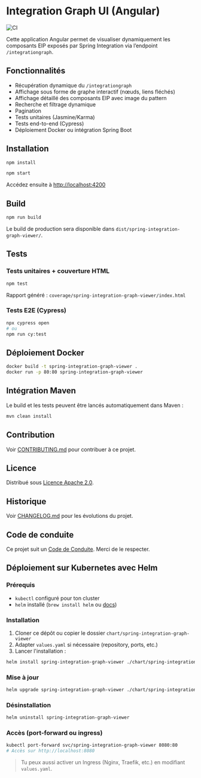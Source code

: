 # Integration Graph UI (Angular)

![CI](https://github.com/<your-username>/spring-integration-graph-viewer/actions/workflows/ci.yml/badge.svg)

Cette application Angular permet de visualiser dynamiquement les composants EIP exposés par Spring Integration via l’endpoint `/integrationgraph`.

## Fonctionnalités

- Récupération dynamique du `/integrationgraph`
- Affichage sous forme de graphe interactif (nœuds, liens fléchés)
- Affichage détaillé des composants EIP avec image du pattern
- Recherche et filtrage dynamique
- Pagination
- Tests unitaires (Jasmine/Karma)
- Tests end-to-end (Cypress)
- Déploiement Docker ou intégration Spring Boot

## Installation

```bash
npm install
```
```bash
npm start
```

Accédez ensuite à [http://localhost:4200](http://localhost:4200)

## Build

```bash
npm run build
```

Le build de production sera disponible dans `dist/spring-integration-graph-viewer/`.

## Tests

### Tests unitaires + couverture HTML

```bash
npm test
```

Rapport généré : `coverage/spring-integration-graph-viewer/index.html`

### Tests E2E (Cypress)

```bash
npx cypress open
# ou
npm run cy:test
```

## Déploiement Docker

```bash
docker build -t spring-integration-graph-viewer .
docker run -p 80:80 spring-integration-graph-viewer
```

## Intégration Maven

Le build et les tests peuvent être lancés automatiquement dans Maven :

```bash
mvn clean install
```

## Contribution

Voir [CONTRIBUTING.md](CONTRIBUTING.md) pour contribuer à ce projet.

## Licence

Distribué sous [Licence Apache 2.0](LICENSE).

## Historique

Voir [CHANGELOG.md](CHANGELOG.md) pour les évolutions du projet.

## Code de conduite

Ce projet suit un [Code de Conduite](CODE_OF_CONDUCT.md). Merci de le respecter.

## Déploiement sur Kubernetes avec Helm

### Prérequis

- `kubectl` configuré pour ton cluster
- `helm` installé (`brew install helm` ou [docs](https://helm.sh))

### Installation

1. Cloner ce dépôt ou copier le dossier `chart/spring-integration-graph-viewer`
2. Adapter `values.yaml` si nécessaire (repository, ports, etc.)
3. Lancer l'installation :

```bash
helm install spring-integration-graph-viewer ./chart/spring-integration-graph-viewer
```

### Mise à jour

```bash
helm upgrade spring-integration-graph-viewer ./chart/spring-integration-graph-viewer
```

### Désinstallation

```bash
helm uninstall spring-integration-graph-viewer
```

### Accès (port-forward ou ingress)

```bash
kubectl port-forward svc/spring-integration-graph-viewer 8080:80
# Accès sur http://localhost:8080
```

> Tu peux aussi activer un Ingress (Nginx, Traefik, etc.) en modifiant `values.yaml`.
